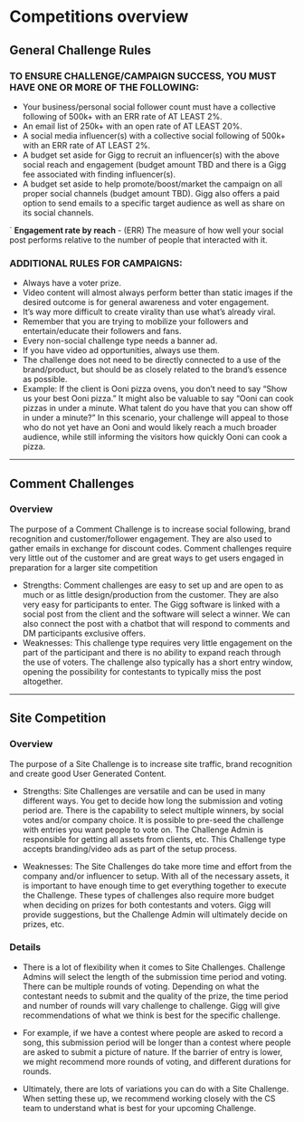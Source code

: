 # Competitions overview

## General Challenge Rules

### TO ENSURE CHALLENGE/CAMPAIGN SUCCESS, YOU MUST HAVE ONE OR MORE OF THE FOLLOWING:
- Your business/personal social follower count must have a collective following of 500k+ with an ERR rate of AT LEAST 2%.
- An email list of 250k+ with an open rate of AT LEAST 20%.
- A social media influencer(s) with a collective social following of 500k+ with an ERR rate of AT LEAST 2%.
- A budget set aside for Gigg to recruit an influencer(s) with the above social reach and engagement (budget amount TBD and there is a Gigg fee associated with finding influencer(s).
- A budget set aside to help promote/boost/market the campaign on all proper social channels (budget amount TBD). Gigg also offers a paid option to send emails to a specific target audience as well as share on its social channels.

` **Engagement rate by reach** - (ERR) The measure of how well your social post performs relative to the number of people that interacted with it.

### ADDITIONAL RULES FOR CAMPAIGNS:

- Always have a voter prize.
- Video content will almost always perform better than static images if the desired outcome is for general awareness and voter engagement.
- It’s way more difficult to create virality than use what’s already viral.
- Remember that you are trying to mobilize your followers and entertain/educate their followers and fans.
- Every non-social challenge type needs a banner ad.
- If you have video ad opportunities, always use them.
- The challenge does not need to be directly connected to a use of the brand/product, but should be as closely related to the brand’s essence as possible.
- Example: If the client is Ooni pizza ovens, you don’t need to say “Show us your best Ooni pizza.”  It might also be valuable to say “Ooni can cook pizzas in under a minute. What talent do you have that you can show off in under a minute?”  In this scenario, your challenge will appeal to those who do not yet have an Ooni and would likely reach a much broader audience, while still informing the visitors how quickly Ooni can cook a pizza.

---

## Comment Challenges

### Overview
The purpose of a Comment Challenge is to increase social following, brand recognition and customer/follower engagement. They are also used to gather emails in exchange for discount codes.  Comment challenges require very little out of the customer and are great ways to get users engaged in preparation for a larger site competition


- Strengths: Comment challenges are easy to set up and are open to as much or as little design/production from the customer. They are also very easy for participants to enter. The Gigg software is linked with a social post from the client and the software will select a winner. We can also connect the post with a chatbot that will respond to comments and DM participants exclusive offers. 
- Weaknesses: This challenge type requires very little engagement on the part of the participant and there is no ability to expand reach through the use of voters. The challenge also typically has a short entry window, opening the possibility for contestants to typically miss the post altogether. 

---

## Site Competition

### Overview
The purpose of a Site Challenge is to increase site traffic, brand recognition and create good User Generated Content. 

- Strengths: Site Challenges are versatile and can be used in many different ways. You get to decide how long the submission and voting period are. There is the capability to select multiple winners, by social votes and/or company choice. It is possible to pre-seed the challenge with entries you want people to vote on. The Challenge Admin is responsible for getting all assets from clients, etc. This Challenge type accepts branding/video ads as part of the setup process. 

- Weaknesses: The Site Challenges do take more time and effort from the company and/or influencer to setup. With all of the necessary assets, it is important to have enough time to get everything together to execute the Challenge. These types of challenges also require more budget when deciding on prizes for both contestants and voters. Gigg will provide suggestions, but the Challenge Admin will ultimately decide on prizes, etc. 


### Details
- There is a lot of flexibility when it comes to Site Challenges. Challenge Admins will select the length of the submission time period and voting. There can be multiple rounds of voting. Depending on what the contestant needs to submit and the quality of the prize, the time period and number of rounds will vary challenge to challenge. Gigg will give recommendations of what we think is best for the specific challenge. 

- For example, if we have a contest where people are asked to record a song, this submission period will be longer than a contest where people are asked to submit a picture of nature. If the barrier of entry is lower, we might recommend more rounds of voting, and different durations for rounds. 

- Ultimately, there are lots of variations you can do with a Site Challenge. When setting these up, we recommend working closely with the CS team to understand what is best for your upcoming Challenge.

